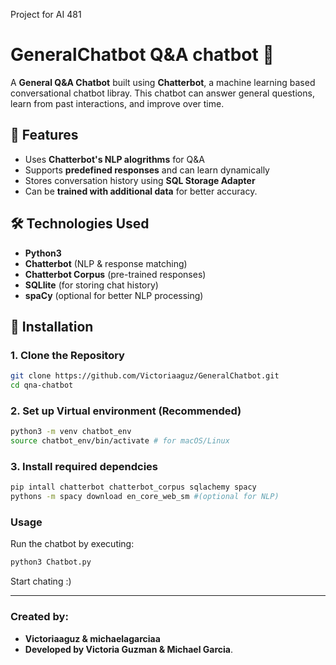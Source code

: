 Project for AI 481 
# GeneralChatbot Q&A chatbot 🤖

A **General Q&A Chatbot** built using **Chatterbot**, a machine learning based conversational chatbot libray. This chatbot can answer general questions, learn from past interactions, and improve over time.

## 🚀 Features 
- Uses **Chatterbot's NLP alogrithms** for Q&A 
- Supports **predefined responses** and can learn dynamically 
- Stores conversation history using **SQL Storage Adapter** 
- Can be **trained with additional data** for better accuracy. 

## 🛠️ Technologies Used 
- **Python3** 
- **Chatterbot** (NLP & response matching)
- **Chatterbot Corpus** (pre-trained responses) 
- **SQLlite** (for storing chat history)
- **spaCy** (optional for better NLP processing)

## 📌 Installation 
### 1. **Clone the Repository** 
```bash 
git clone https://github.com/Victoriaaguz/GeneralChatbot.git
cd qna-chatbot

```

### 2. Set up Virtual environment (Recommended)
``` bash 
python3 -m venv chatbot_env
source chatbot_env/bin/activate # for macOS/Linux
```

### 3. Install required dependcies 
```bash 
pip intall chatterbot chatterbot_corpus sqlachemy spacy
pythons -m spacy download en_core_web_sm #(optional for NLP)
``` 
### Usage 
Run the chatbot by executing: 
```bash 
python3 Chatbot.py
```
Start chating :) 



---

### **Created by:**
- **Victoriaaguz & michaelagarciaa** 
- **Developed by Victoria Guzman & Michael Garcia**.
